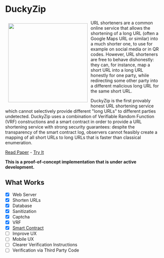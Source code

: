 <!---
# SPDX-FileCopyrightText: © 2019-2022 Nadim Kobeissi <nadim@symbolic.software>
# SPDX-License-Identifier: CC-BY-SA-4.0
-->

# DuckyZip

<img src="https://ducky.zip/assets/img/logo.png" alt="" align="left" height="256" style="margin:10px" />

URL shorteners are a common online service that allows the shortening of a long URL (often a Google Maps URL or similar) into a much shorter one, to use for example on social media or in QR codes. However, URL shorteners are free to behave dishonestly: they can, for instance, map a short URL into a long URL honestly for one party, while redirecting some other party into a different malicious long URL for the same short URL.

DuckyZip is the first provably honest URL shortening service which cannot selectively provide different "long URLs" to different parties undetected. DuckyZip uses a combination of Verifiable Random Function (VRF) constructions and a smart contract in order to provide a URL shortening service with strong security guarantees: despite the transparency of the smart contract log, observers cannot feasibly create a mapping of all short URLs to long URLs that is faster than classical enumeration.

[Read Paper](https://eprint.iacr.org/2023/1069) - [Try It](https://ducky.zip)

**This is a proof-of-concept implementation that is under active development.**

## What Works

- [x] Web Server
- [x] Shorten URLs
- [x] Database
- [x] Sanitization
- [X] Captcha
- [X] VRF
- [X] [Smart Contract](https://optimistic.etherscan.io/address/0x082ff59678c0c5781f164c29c5a8f90008d5b1c0)
- [ ] Improve UX
- [ ] Mobile UX
- [ ] Clearer Verification Instructions
- [ ] Verification via Third Party Code